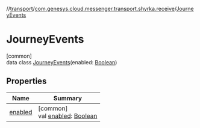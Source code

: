 //[transport](../../../index.md)/[com.genesys.cloud.messenger.transport.shyrka.receive](../index.md)/[JourneyEvents](index.md)

# JourneyEvents

[common]\
data class [JourneyEvents](index.md)(enabled: [Boolean](https://kotlinlang.org/api/latest/jvm/stdlib/kotlin/-boolean/index.html))

## Properties

| Name | Summary |
|---|---|
| [enabled](enabled.md) | [common]<br>val [enabled](enabled.md): [Boolean](https://kotlinlang.org/api/latest/jvm/stdlib/kotlin/-boolean/index.html) |
